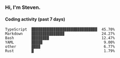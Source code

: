 ### Hi, I'm Steven.

#### Coding activity (past 7 days)
```
TypeScript  ▓▓▓▓▓▓▓▓▓▓▓▓▓▓▓▓▓▓▓▓▓▓▓▓▓▓▓▓▓▓  45.70%
Markdown    ▓▓▓▓▓▓▓▓▓▓▓▓▓▓▓                 24.27%
Bash        ▓▓▓▓▓▓▓▓                        12.47%
YAML        ▓▓▓▓▓                            9.00%
other       ▓▓▓▓                             6.77%
Rust        ▓                                1.79%
```
